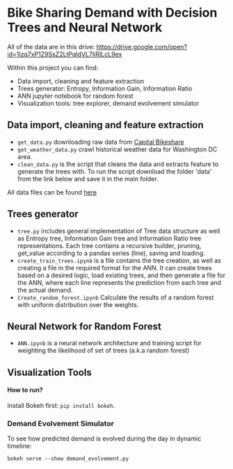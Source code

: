 # Bike Sharing Demand with Decision Trees and Neural Network

All of the data are in this drive: https://drive.google.com/open?id=1Izq7xP1Z9SsZ2LtPqIdVL7IiRILcL9ex

Within this project you can find:
* Data import, cleaning and feature extraction
* Trees generator: Entropy, Information Gain, Information Ratio  
* ANN jupyter notebook for random forest
* Visualization tools: tree explorer, demand evolvement simulator

## Data import, cleaning and feature extraction
* `get_data.py`  downloading raw data from [Capital Bikeshare](https://www.capitalbikeshare.com/)
* `get_weather_data.py`  crawl historical weather data for Washington DC area.
* `clean_data.py`  is the script that cleans the data and extracts feature to generate the trees with. To run the script download the folder 'data' from the link below and save it in the main folder.

All data files can be found [here](https://drive.google.com/drive/folders/1Izq7xP1Z9SsZ2LtPqIdVL7IiRILcL9ex?usp=sharing)

## Trees generator
* `tree.py`  includes general implementation of Tree data structure as well as Entropy tree, Information Gain tree and Information Ratio tree representations. Each tree contains a recursive builder, pruning, get_value according to a pandas series (line), saving and loading.
* `create_train_trees.ipynb` is a file contains the tree creation, as well as creating a file in the required format for the ANN. It can create trees based on a desired logic, load existing trees, and then generate a file for the ANN, where each line represents the prediction from each tree and the actual demand.
* `Create_random_forest.ipynb`  Calculate the results of a random forest with uniform distribution over the weights.

## Neural Network for Random Forest
* `ANN.ipynb`  is a neural network architecture and training script for weighting the likelihood of set of trees (a.k.a random forest) 

## Visualization Tools

#### How to run?
Install Bokeh first: `pip install bokeh`. 

### Demand Evolvement Simulator
To see how predicted demand is evolved during the day in dynamic timeline: 
```
bokeh serve --show demand_evolvement.py
```

